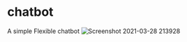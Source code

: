 # chatbot
A simple Flexible chatbot 
![Screenshot 2021-03-28 213928](https://user-images.githubusercontent.com/58332892/112758964-862d7500-900e-11eb-903e-f21ef33d9022.png)
